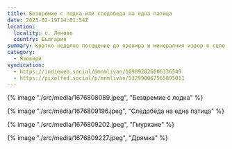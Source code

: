 ```yaml
---
title: Безвремие с лодка или следобеда на една патица
date: 2023-02-19T14:01:54Z
location:
  locality: с. Леново
  country: България
summary: Кратко неделно посещение до язовира и минералния извор в село Леново.
category:
  - Язовири
syndication:
  - https://indieweb.social/@mnmlivan/109892826006336549
  - https://pixelfed.social/p/mnmlivan/532990067565895011
---
```


{% image "./src/media/1676808089.jpeg", "Безвремие с лодка" %}

{% image "./src/media/1676809196.jpeg", "Следобеда на една патица" %}

{% image "./src/media/1676809202.jpeg", "Гмуркане" %}

{% image "./src/media/1676809227.jpeg", "Дрямка" %}
